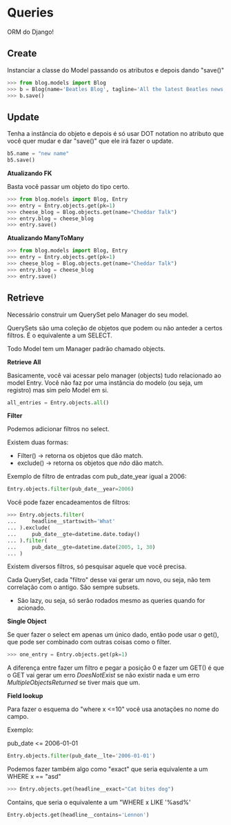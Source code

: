 # Queries

ORM do Django!

## Create

Instanciar a classe do Model passando os atributos e depois dando "save()"

~~~python
>>> from blog.models import Blog
>>> b = Blog(name='Beatles Blog', tagline='All the latest Beatles news.')
>>> b.save()
~~~

## Update

Tenha a instância do objeto e depois é só usar DOT notation no atributo que você quer mudar e dar "save()" que ele irá fazer o update.

~~~python
b5.name = "new name"
b5.save()
~~~

**Atualizando FK**

Basta você passar um objeto do tipo certo.

~~~python
>>> from blog.models import Blog, Entry
>>> entry = Entry.objects.get(pk=1)
>>> cheese_blog = Blog.objects.get(name="Cheddar Talk")
>>> entry.blog = cheese_blog
>>> entry.save()
~~~

**Atualizando ManyToMany**

~~~python
>>> from blog.models import Blog, Entry
>>> entry = Entry.objects.get(pk=1)
>>> cheese_blog = Blog.objects.get(name="Cheddar Talk")
>>> entry.blog = cheese_blog
>>> entry.save()
~~~

## Retrieve

Necessário construir um QuerySet pelo Manager do seu model.

QuerySets são uma coleção de objetos que podem ou não anteder a certos filtros. É o equivalente a um SELECT. 

Todo Model tem um Manager padrão chamado objects. 

**Retrieve All**

Basicamente, você vai acessar pelo manager (objects) tudo relacionado ao model Entry. Você não faz por uma instância do modelo (ou seja, um registro) mas sim pelo Model em si.

~~~python
all_entries = Entry.objects.all()
~~~

**Filter**

Podemos adicionar filtros no select.

Existem duas formas:

* Filter() &rarr; retorna os objetos que dão match.
* exclude() &rarr; retorna os objetos que *não* dão match.

Exemplo de filtro de entradas com pub_date_year igual a 2006:
~~~python
Entry.objects.filter(pub_date__year=2006)
~~~

Você pode fazer encadeamentos de filtros:

~~~python
>>> Entry.objects.filter(
...     headline__startswith='What'
... ).exclude(
...     pub_date__gte=datetime.date.today()
... ).filter(
...     pub_date__gte=datetime.date(2005, 1, 30)
... )
~~~

Existem diversos filtros, só pesquisar aquele que você precisa.

Cada QuerySet, cada "filtro" desse vai gerar um novo, ou seja, não tem correlação com o antigo. São sempre subsets.

* São lazy, ou seja, só serão rodados mesmo as queries quando for acionado.

**Single Object**

Se quer fazer o select em apenas um único dado, então pode usar o get(), que pode ser combinado com outras coisas como o filter.

~~~python
>>> one_entry = Entry.objects.get(pk=1)
~~~

A diferença entre fazer um filtro e pegar a posição 0 e fazer um GET() é que o GET vai gerar um erro *DoesNotExist* se não existir nada e um erro *MultipleObjectsReturned* se tiver mais que um.

**Field lookup**

Para fazer o esquema do "where x <=10" você usa anotações no nome do campo.

Exemplo: 

pub_date <= 2006-01-01

~~~python
Entry.objects.filter(pub_date__lte='2006-01-01')
~~~

Podemos fazer também algo como "exact" que seria equivalente a um WHERE x == "asd"

~~~python
>>> Entry.objects.get(headline__exact="Cat bites dog")
~~~

Contains, que seria o equivalente a um "WHERE x LIKE '%asd%'

~~~python
Entry.objects.get(headline__contains='Lennon')
~~~
